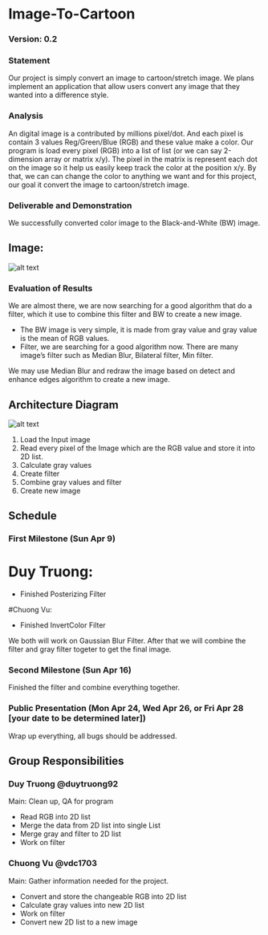 # Image-To-Cartoon

### Version: 0.2

### Statement

Our project is simply convert an image to cartoon/stretch image. We plans implement an application that allow users convert any image that they wanted into a difference style.

### Analysis
An digital image is a contributed by millions pixel/dot. And each pixel is contain 3 values Reg/Green/Blue (RGB) and these value make a color. Our program is load every pixel (RGB) into a list of list (or we can say 2-dimension array or matrix x/y). The pixel in the matrix is represent each dot on the image so it help us easily keep track the color at the position x/y. By that, we can can change the color to anything we want and for this project, our goal it convert the image to cartoon/stretch image.


### Deliverable and Demonstration
We successfully converted color image to the Black-and-White (BW) image.


## Image:
![alt text][output]

### Evaluation of Results
We are almost there, we are now searching for a good algorithm that do a filter, which it use to combine this filter and BW to create a new image.

* The BW image is very simple, it is made from gray value and gray value is the mean of RGB values.
* Filter, we are searching for a good algorithm now. There are many image’s filter such as Median Blur, Bilateral filter, Min filter. 

We may use Median Blur and redraw the image based on detect and enhance edges algorithm to create a new image.


## Architecture Diagram

![alt text][diagram]

1. Load the Input image
2. Read every pixel of the Image which are the RGB value and store it into 2D list.
3. Calculate gray values
4. Create filter
5. Combine gray values and filter
6. Create new image 


## Schedule

### First Milestone (Sun Apr 9)
# Duy Truong:
* Finished Posterizing Filter

#Chuong Vu:
* Finished InvertColor Filter

We both will work on Gaussian Blur Filter. After that we will combine the filter and gray filter togeter to get the final image.

### Second Milestone (Sun Apr 16)
Finished the filter and combine everything together.

### Public Presentation (Mon Apr 24, Wed Apr 26, or Fri Apr 28 [your date to be determined later])
Wrap up everything, all bugs should be addressed.

## Group Responsibilities

### Duy Truong @duytruong92
Main: Clean up, QA for program
* Read RGB into 2D list 
* Merge the data from 2D list into single List
* Merge gray and filter to 2D list
* Work on filter

### Chuong Vu @vdc1703
Main: Gather information needed for the project.
* Convert and store the changeable RGB into 2D list
* Calculate gray values into new 2D list
* Work on filter
* Convert new 2D list to a new image


<!-- Links -->
[output]: https://github.com/oplS17projects/Image-To-Cartoon/blob/master/OutPut.PNG
[diagram]: https://github.com/oplS17projects/Image-To-Cartoon/blob/master/Diagram.png
